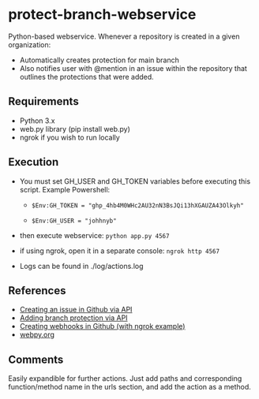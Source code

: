 # protect-branch-webservice
Python-based webservice. Whenever a repository is created in a given organization:
- Automatically creates protection for main branch
- Also notifies user with @mention in an issue within the repository that outlines the protections that were added.


## Requirements
- Python 3.x
- web.py library (pip install web.py)
- ngrok if you wish to run locally


## Execution
- You must set GH_USER and GH_TOKEN variables before executing this script. Example Powershell:

    - `$Env:GH_TOKEN = "ghp_4hb4M0WHc2AU32nN3BsJQi13hXGAUZA43Olkyh"`

    - `$Env:GH_USER = "johhnyb" `

- then execute webservice: `python app.py 4567`

- if using ngrok, open it in a separate console: `ngrok http 4567`

- Logs can be found in ./log/actions.log



## References
- [Creating an issue in Github via API](https://docs.github.com/en/rest/reference/issues#create-an-issue)
- [Adding branch protection via API](https://docs.github.com/en/rest/reference/repos#update-branch-protection)
- [Creating webhooks in Github (with ngrok example)](https://docs.github.com/en/developers/webhooks-and-events/webhooks/creating-webhooks)
- [webpy.org](https://webpy.org/)


## Comments
Easily expandible for further actions. Just add paths and corresponding function/method name in the urls section, and add the action as a method.
